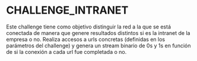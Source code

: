 # CHALLENGE_INTRANET

Este challenge tiene como objetivo distinguir la red a la que se está conectada de manera que genere resultados distintos si es la intranet de la empresa o no. Realiza accesos a urls concretas (definidas en los parámetros del challenge) y genera un stream binario de 0s y 1s en función de si la conexión a cada url fue completada o no.
